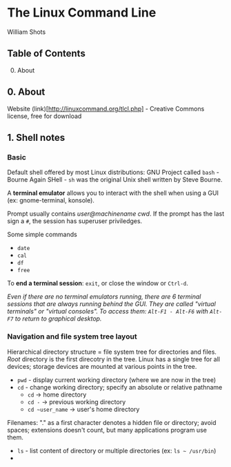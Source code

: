 # The Linux Command Line

William Shots

## Table of Contents

0. About

## 0. About

Website (link)[http://linuxcommand.org/tlcl.php] - Creative Commons license, free for download

## 1. Shell notes

### Basic

Default shell offered by most Linux distributions: GNU Project called `bash` - Bourne Again SHell - `sh` was the original Unix shell written by Steve Bourne.

A **terminal emulator** allows you to interact with the shell when using a GUI (ex: gnome-terminal, konsole).

Prompt usually contains *user@machinename cwd*. If the prompt has the last sign a `#`, the session has superuser priviledges.

Some simple commands

 - `date`
 - `cal`
 - `df`
 - `free`

To **end a terminal session**: `exit`, or close the window or `Ctrl-d`.

*Even if there are no terminal emulators running, there are 6 terminal sessions that are always running behind the GUI. They are called "virtual terminals" or "virtual consoles". To access them: `Alt-F1 - Alt-F6` with `Alt-F7` to return to graphical desktop.*

### Navigation and file system tree layout

Hierarchical directory structure = file system tree for directories and files. *Root* directory is the first direcotry in the tree. Linux has a single tree for all devices; storage devices are mounted at various points in the tree.

 - `pwd` - display current working directory (where we are now in the tree)
 - `cd` - change working directory; specify an absolute or relative pathname
   - `cd` -> home directory
   - `cd -` -> previous working directory
   - `cd ~user_name` -> user's home directory

Filenames: "." as a first character denotes a hidden file or directory; avoid spaces; extensions doesn't count, but many applications program use them.

 - `ls` - list content of directory or multiple directories (ex: `ls ~ /usr/bin`)
 - 


